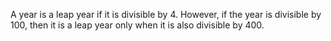 A year is a leap year if it is divisible by 4. However, if the year is divisible by 100, then it is a leap year only when it is also divisible by 400.
